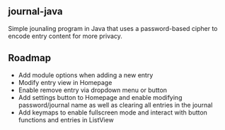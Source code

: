 ## journal-java
Simple jounaling program in Java that uses a password-based cipher to encode entry content for more privacy.

## Roadmap
- Add module options when adding a new entry
- Modify entry view in Homepage
- Enable remove entry via dropdown menu or button
- Add settings button to Homepage and enable modifying password/journal name as well as clearing all entries in the journal
- Add keymaps to enable fullscreen mode and interact with button functions and entries in ListView
